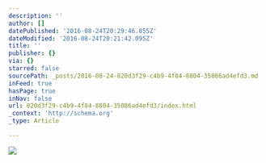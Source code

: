 ```yaml
---
description: ''
author: []
datePublished: '2016-08-24T20:29:46.855Z'
dateModified: '2016-08-24T20:21:42.095Z'
title: ''
publisher: {}
via: {}
starred: false
sourcePath: _posts/2016-08-24-820d3f29-c4b9-4f84-8804-35086ad4efd3.md
inFeed: true
hasPage: true
inNav: false
url: 820d3f29-c4b9-4f84-8804-35086ad4efd3/index.html
_context: 'http://schema.org'
_type: Article

---
```

![](https://the-grid-user-content.s3-us-west-2.amazonaws.com/c37b1dcd-68dd-4cb2-b89c-4379649cb557.jpg)